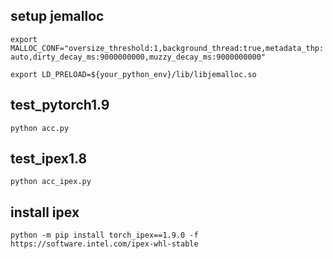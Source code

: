 ## setup jemalloc
`export MALLOC_CONF="oversize_threshold:1,background_thread:true,metadata_thp:auto,dirty_decay_ms:9000000000,muzzy_decay_ms:9000000000"`

`export LD_PRELOAD=${your_python_env}/lib/libjemalloc.so`

## test_pytorch1.9

`python acc.py`

## test_ipex1.8

`python acc_ipex.py`

## install ipex
`python -m pip install torch_ipex==1.9.0 -f https://software.intel.com/ipex-whl-stable`
